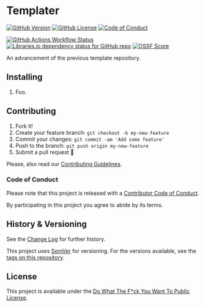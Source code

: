 # Templater

[![GitHub Version](https://img.shields.io/github/package-json/v/Nereare/templater?logo=semver&logoColor=ffffff&label=Version)](https://github.com/Nereare/templater)
[![GitHub License](https://img.shields.io/github/license/Nereare/templater?logo=unlicense&logoColor=ffffff&label=License)](LICENSE.md)
[![Code of Conduct](https://img.shields.io/badge/Contributor%20Covenant-2.1-5e0d73?logo=contributorcovenant&logoColor=ffffff)](CODE-OF-CONDUCT.md)

[![GitHub Actions Workflow Status](https://img.shields.io/github/actions/workflow/status/Nereare/templater/gem-build.yml?logo=githubactions&logoColor=ffffff&label=Build)](https://github.com/Nereare/templater/actions/workflows/gem-build.yml)
[![Libraries.io dependency status for GitHub repo](https://img.shields.io/librariesio/github/Nereare/templater?logo=librariesdotio&logoColor=ffffff&label=Libraries.io)](https://libraries.io/github/Nereare/templater)
[![OSSF Score](https://img.shields.io/ossf-scorecard/github.com/Nereare/templater?logo=opensourceinitiative&logoColor=ffffff&label=OSSF%20Score)](https://github.com/Nereare/templater/security/code-scanning)

An advancement of the previous template repository.

## Installing

<!--
TODO Set installation instructions
BODY If there is some installation method, define it on the [README file](README.md).
-->
1. Foo.

## Contributing

1. Fork it!
2. Create your feature branch: `git checkout -b my-new-feature`
3. Commit your changes: `git commit -am 'Add some feature'`
4. Push to the branch: `git push origin my-new-feature`
5. Submit a pull request :tada:

Please, also read our [Contributing Guidelines](CONTRIBUTING.md).

### Code of Conduct

Please note that this project is released with a [Contributor Code of Conduct](CODE-OF-CONDUCT.md).

By participating in this project you agree to abide by its terms.

## History & Versioning

See the [Change Log](CHANGELOG.md) for further history.

This project uses [SemVer](http://semver.org/) for versioning. For the versions
available, see the [tags on this repository](https://github.com/Nereare/templater/tags).

## License

This project is available under the [Do What The F*ck You Want To Public License](http://www.wtfpl.net/).
